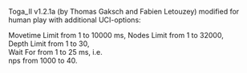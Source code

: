 Toga_II v1.2.1a (by Thomas Gaksch and Fabien Letouzey) modified for human play 
with additional UCI-options: 

Movetime Limit from 1 to 10000 ms, 
Nodes Limit from 1 to 32000,   
Depth Limit from 1 to 30,  
Wait For from 1 to 25 ms, i.e.   
nps from 1000 to 40.

